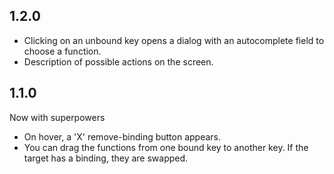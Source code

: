 ## 1.2.0

- Clicking on an unbound key opens a dialog with an autocomplete field to choose a function.
- Description of possible actions on the screen.

## 1.1.0

Now with superpowers

- On hover, a 'X' remove-binding button appears.
- You can drag the functions from one bound key to another key.  If the target has a binding, they are swapped.
